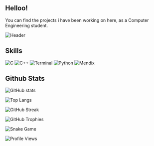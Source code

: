 ## Helloo!
You can find the projects i have been working on here, as a Computer Engineering student.

![Header](https://github.com/betulyildizs/profile-images/blob/main/Bet%C3%BCl%20Y%C4%B1ld%C4%B1z%20(1).png?raw=true)

## Skills

![C](https://img.shields.io/badge/C-A8B9CC?style=for-the-badge&logo=c&logoColor=purple)
![C++](https://img.shields.io/badge/C++-00599C?style=for-the-badge&logo=c%2B%2B&logoColor=yellow)
![Terminal](https://img.shields.io/badge/Terminal-4D4D4D?style=for-the-badge&logo=windows%20terminal&logoColor=green)
![Python](https://img.shields.io/badge/Python-3776AB?style=for-the-badge&logo=python&logoColor=pink)
![Mendix](https://images.squarespace-cdn.com/content/v1/5dfa2c39017ba35b991218b8/0f7d6d54-1b09-4a81-afe6-6b8571ca0c5a/Mendix-Primary-Logo-RGB-Blue-Large.png?format=500w)
## Github Stats

![GitHub stats](https://github-readme-stats.vercel.app/api?username=betulyildizs&show_icons=true&theme=radical)

![Top Langs](https://github-readme-stats.vercel.app/api/top-langs/?username=betulyildizs&layout=compact&theme=radical)

![GitHub Streak](https://github-readme-streak-stats.herokuapp.com/?user=betulyildizs&theme=radical)

![GitHub Trophies](https://github-profile-trophy.vercel.app/?username=betulyildizs&theme=dracula)

![Snake Game](https://github.com/betulyildizs/betulyildizs/blob/output/github-contribution-grid-snake.svg)

![Profile Views](https://komarev.com/ghpvc/?username=betulyildizs&color=green)
<!--
**betulyildizs/betulyildizs** is a ✨ _special_ ✨ repository because its `README.md` (this file) appears on your GitHub profile.

Here are some ideas to get you started:

- 🔭 I’m currently working on ...
- 🌱 I’m currently learning ...
- 👯 I’m looking to collaborate on ...
- 🤔 I’m looking for help with ...
- 💬 Ask me about ...
- 📫 How to reach me: ...
- 😄 Pronouns: ...
- ⚡ Fun fact: ...
-->
